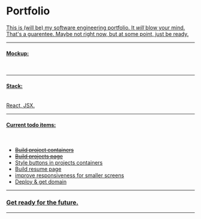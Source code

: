 # Portfolio
<u>
  This is (will be) my software engineering portfolio. It <i>will</i> blow your mind. That's a guarentee. Maybe not right now, but at some point, just be ready.
  <hr>
  <h4>Mockup:</h4>
  <br>
  <img src="https://ibb.co/FX6PPjB" alt="">
  <hr>
  <h4>Stack:</h4>
  <br> 
  React, JSX.
  <hr>
  <h4>Current todo items:</h4>
  <br>
    <ul>
      <strike><li>Build project containers</li></strike>
      <strike><li>Build projects page</li></strike>
      <li>Style buttons in projects containers</li>
      <li>Build resume page</li>
      <li>improve responsiveness for smaller screens</li>
      <li>Deploy & get domain</li>
    </ul>  
  <hr>
  <H3>Get ready for the future.</h3>
  <hr>

